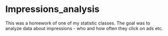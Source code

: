 # Impressions_analysis
This was a homework of one of my statistic classes. The goal was to analyze data about impressions - who and how often they click on ads etc.
